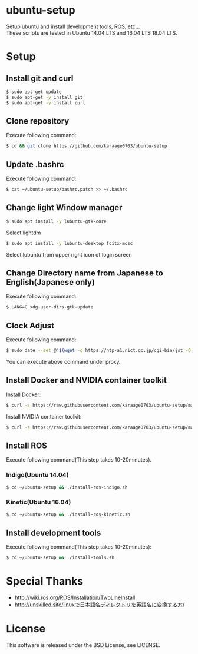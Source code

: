 # ubuntu-setup
Setup ubuntu and install development tools, ROS, etc...  
These scripts are tested in Ubuntu 14.04 LTS and 16.04 LTS 18.04 LTS.

# Setup
## Install git and curl

```sh
$ sudo apt-get update
$ sudo apt-get -y install git
$ sudo apt-get -y install curl
```

## Clone repository
Execute following command:

```sh
$ cd && git clone https://github.com/karaage0703/ubuntu-setup
```

## Update .bashrc
Execute following command:

```sh
$ cat ~/ubuntu-setup/bashrc.patch >> ~/.bashrc
```

## Change light Window manager

```sh
$ sudo apt install -y lubuntu-gtk-core
```

Select lightdm

```sh
$ sudo apt install -y lubuntu-desktop fcitx-mozc
```

Select lubuntu from upper right icon of login screen

## Change Directory name from Japanese to English(Japanese only)
Execute following command:

```sh
$ LANG=C xdg-user-dirs-gtk-update
```

## Clock Adjust
Execute following command:

```sh
$ sudo date --set @"$(wget -q https://ntp-a1.nict.go.jp/cgi-bin/jst -O - | sed -n 4p | cut -d. -f1)"
```

You can execute above command under proxy.

## Install Docker and NVIDIA container toolkit
Install Docker:

```sh
$ curl -s https://raw.githubusercontent.com/karaage0703/ubuntu-setup/master/install-docker.sh | /bin/bash
```

Install NVIDIA container toolkit:

```sh
$ curl -s https://raw.githubusercontent.com/karaage0703/ubuntu-setup/master/install-nvidia-container-toolkit.sh | /bin/bash
```

## Install ROS
Execute following command(This step takes 10-20minutes).

### Indigo(Ubuntu 14.04)

```sh
$ cd ~/ubuntu-setup && ./install-ros-indigo.sh
```

### Kinetic(Ubuntu 16.04)

```sh
$ cd ~/ubuntu-setup && ./install-ros-kinetic.sh
```


## Install development tools
Execute following command(This step takes 10-20minutes):

```sh
$ cd ~/ubuntu-setup && ./install-tools.sh
```


# Special Thanks
- http://wiki.ros.org/ROS/Installation/TwoLineInstall
- http://unskilled.site/linuxで日本語名ディレクトリを英語名に変換する方/

# License
This software is released under the BSD License, see LICENSE.
